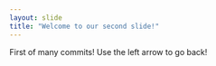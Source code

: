 ```yaml
---
layout: slide
title: "Welcome to our second slide!"
---
```

First of many commits!
Use the left arrow to go back!

